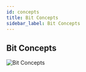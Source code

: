 ```yaml
---
id: concepts
title: Bit Concepts
sidebar_label: Bit Concepts
---
```


## Bit Concepts
![Bit Concepts](assets/architecture.png)